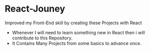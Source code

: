 # React-Jouney
Improved my Front-End skill by creating these Projects with React


- Whenever I will need to learn something new in React then i will contribute to this Repository.
- It Contains Many Projects from some basics to advance once.
